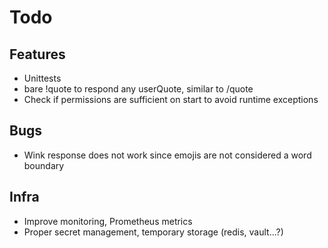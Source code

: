 # Todo

## Features

* Unittests
* bare !quote to respond any userQuote, similar to /quote
* Check if permissions are sufficient on start to avoid runtime exceptions

## Bugs

* Wink response does not work since emojis are not considered a word boundary

## Infra

* Improve monitoring, Prometheus metrics
* Proper secret management, temporary storage (redis, vault...?)

